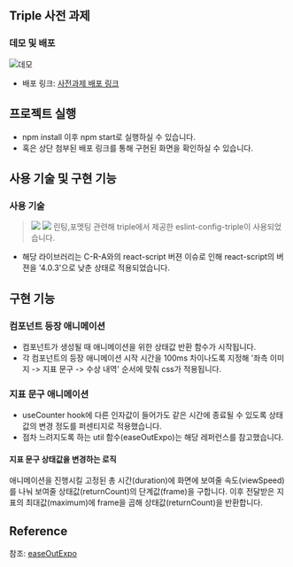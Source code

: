 ## Triple 사전 과제


### 데모 및 배포


![데모](https://user-images.githubusercontent.com/82327230/176841933-f4a71049-18e5-4531-8202-b1b549bbb4e6.gif)

- 배포 링크: <a href="https://62be75997cb06a07f2013b83--remarkable-moonbeam-d3aa6f.netlify.app/" target="_blank">사전과제 배포 링크</a>

## 프로젝트 실행
- npm install 이후 npm start로 실행하실 수 있습니다.
- 혹은 상단 첨부된 배포 링크를 통해 구현된 화면을 확인하실 수 있습니다.
## 사용 기술 및 구현 기능

### 사용 기술
><img src="https://img.shields.io/badge/React.js-61DAFB?style=for-the-badge&logo=React&logoColor=white"/>&nbsp;<img src="https://img.shields.io/badge/styledcomponent-CC6699?style=for-the-badge&logo=sass&logoColor=white"/>
>린팅,포멧팅 관련해 triple에서 제공한 eslint-config-triple이 사용되었습니다.
- 해당 라이브러리는 C-R-A와의 react-script 버젼 이슈로 인해 react-script의 버젼을 '4.0.3'으로 낮춘 상태로 적용되었습니다.
## 구현 기능

### 컴포넌트 등장 애니메이션
- 컴포넌트가 생성될 때 애니메이션을 위한 상태값 반환 함수가 시작됩니다.
- 각 컴포넌트의 등장 애니메이션 시작 시간을 100ms 차이나도록 지정해 '좌측 이미지 -> 지표 문구 -> 수상 내역' 순서에 맞춰 css가 적용됩니다.
### 지표 문구 애니메이션
- useCounter hook에 다른 인자값이 들어가도 같은 시간에 종료될 수 있도록 상태값의 변경 정도를 퍼센티지로 적용했습니다.
- 점차 느려지도록 하는 util 함수(easeOutExpo)는 <a herf="https://easings.net/ko" target="_blank">해당 레퍼런스</a>를 참고했습니다.
#### 지표 문구 상태값을 변경하는 로직
 애니메이션을 진행시킬 고정된 총 시간(duration)에 화면에 보여줄 속도(viewSpeed)를 나눠 보여줄 상태값(returnCount)의 단계값(frame)을 구합니다.
 이후 전달받은 지표의 최대값(maximum)에 frame을 곱해 상태값(returnCount)을 반환합니다. 
## Reference

참조: <a href="https://easings.net/ko" target="_blank">easeOutExpo</a>

